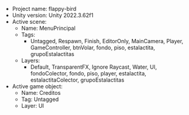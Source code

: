 <!-- UNITY CODE ASSIST INSTRUCTIONS START -->
- Project name: flappy-bird
- Unity version: Unity 2022.3.62f1
- Active scene:
  - Name: MenuPrincipal
  - Tags:
    - Untagged, Respawn, Finish, EditorOnly, MainCamera, Player, GameController, btnVolar, fondo, piso, estalactita, grupoEstalactitas
  - Layers:
    - Default, TransparentFX, Ignore Raycast, Water, UI, fondoColector, fondo, piso, player, estalactita, estalactitaColector, grupoEstalactitas
- Active game object:
  - Name: Creditos
  - Tag: Untagged
  - Layer: UI
<!-- UNITY CODE ASSIST INSTRUCTIONS END -->